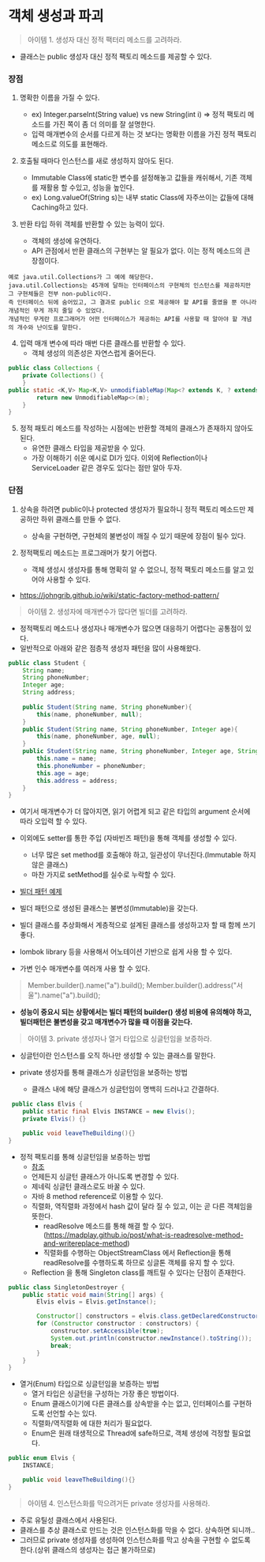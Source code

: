 # 객체 생성과 파괴

> 아이템 1. 생성자 대신 정적 팩터리 메소드를 고려하라.

- 클래스는 public 생성자 대신 정적 팩토리 메소드를 제공할 수 있다.

### 장점
1. 명확한 이름을 가질 수 있다.
    + ex) Integer.parseInt(String value) vs new String(int i) => 정적 팩토리 메소드를 가진 쪽이 좀 더 의미를 잘 설명한다.
    + 입력 매개변수의 순서를 다르게 하는 것 보다는 명확한 이름을 가진 정적 팩토리 메소드로 의도를 표현해라.
    
2. 호출될 때마다 인스턴스를 새로 생성하지 않아도 된다.
    + Immutable Class에 static한 변수를 설정해놓고 값들을 캐쉬해서, 기존 객체를 재활용 할 수있고, 성능을 높인다.
    + ex) Long.valueOf(String s)는 내부 static Class에 자주쓰이는 값들에 대해 Caching하고 있다. 
    
3. 반환 타입 하위 객체를 반환할 수 있는 능력이 있다.
    + 객체의 생성에 유연하다.
    + API 관점에서 반환 클래스의 구현부는 알 필요가 없다. 이는 정적 메소드의 큰 장점이다.
```text
예로 java.util.Collections가 그 예에 해당한다.
java.util.Collections는 45개에 달하는 인터페이스의 구현체의 인스턴스를 제공하지만 그 구현체들은 전부 non-public이다. 
즉 인터페이스 뒤에 숨어있고, 그 결과로 public 으로 제공해야 할 API를 줄였을 뿐 아니라 개념적인 무게 까지 줄일 수 있었다. 
개념적인 무게란 프로그래머가 어떤 인터페이스가 제공하는 API를 사용할 때 알아야 할 개념의 개수와 난이도를 말한다.
```
        
4. 입력 매개 변수에 따라 매번 다른 클래스를 반환할 수 있다.
    + 객체 생성의 의존성은 자연스럽게 줄어든다.
```java
public class Collections {
    private Collections() {
    }
public static <K,V> Map<K,V> unmodifiableMap(Map<? extends K, ? extends V> m) {
        return new UnmodifiableMap<>(m);
    }
}
```    

5. 정적 패토리 메소드를 작성하는 시점에는 반환할 객체의 클래스가 존재하지 않아도 된다.
    + 유연한 클래스 타입을 제공받을 수 있다.
    + 가장 이해하기 쉬운 예시로 DI가 있다. 이외에 Reflection이나 ServiceLoader 같은 경우도 있다는 점만 알아 두자.
    
### 단점
1. 상속을 하려면 public이나 protected 생성자가 필요하니 정적 팩토리 메소드만 제공하만 하위 클래스를 만들 수 없다.
    + 상속을 구현하면, 구현체의 불변성이 깨질 수 있기 때문에 장점이 될수 있다.

2. 정적팩토리 메소드는 프로그래머가 찾기 어렵다.
    + 객체 생성시 생성자를 통해 명확히 알 수 없으니, 정적 팩토리 메소드를 알고 있어야 사용할 수 있다.      


- https://johngrib.github.io/wiki/static-factory-method-pattern/ 
               
           
> 아이템 2. 생성자에 매개변수가 많다면 빌더를 고려하라.

- 정적팩토리 메소드나 생성자나 매개변수가 많으면 대응하기 어렵다는 공통점이 있다.
- 일반적으로 아래와 같은 점층적 생성자 패턴을 많이 사용해왔다.

```java
public class Student {
    String name;
    String phoneNumber;
    Integer age;
    String address;
    
    public Student(String name, String phoneNumber){
        this(name, phoneNumber, null);
    }
    public Student(String name, String phoneNumber, Integer age){
        this(name, phoneNumber, age, null);
    }
    public Student(String name, String phoneNumber, Integer age, String address){
        this.name = name;
        this.phoneNumber = phoneNumber;
        this.age = age;
        this.address = address;
    }
}
```
- 여기서 매개변수가 더 많아지면, 읽기 어렵게 되고 같은 타입의 argument 순서에 따라 오입력 할 수 있다.

- 이외에도 setter를 통한 주입 (자바빈즈 패턴)을 통해 객체를 생성할 수 있다.
    + 너무 많은 set method를 호출해야 하고, 일관성이 무너진다.(Immutable 하지 않은 클래스)
    + 마찬 가지로 setMethod를 실수로 누락할 수 있다.

- [빌더 패턴 예제](https://github.com/chulman/TIL/blob/master/design-pattern/%EC%83%9D%EC%84%B1%ED%8C%A8%ED%84%B4/builder.md)

- 빌더 패턴으로 생성된 클래스는 불변성(Immutable)을 갖는다.
- 빌더 클래스를 추상화해서 계층적으로 설계된 클래스를 생성하고자 할 때 함께 쓰기 좋다.
- lombok library 등을 사용해서 어노테이션 기반으로 쉽게 사용 할 수 있다.

- 가변 인수 매개변수를 여러개 사용 할 수 있다.
> Member.builder().name("a").build(); Member.builder().address("서울").name("a").build();

- **성능이 중요시 되는 상황에서는 빌더 패턴의 builder() 생성 비용에 유의해야 하고, 빌더패턴은 불변성을 갖고 매개변수가 많을 때 이점을 갖는다.**
 
               
> 아이템 3. private 생성자나 열거 타입으로 싱글턴임을 보증하라.

- 싱글턴이란 인스턴스를 오직 하나만 생성할 수 있는 클래스를 말한다.

- private 생성자를 통해 클래스가 싱글턴임을 보증하는 방법
    + 클래스 내에 해당 클래스가 싱글턴임이 명백히 드러나고 간결하다.
```java
 public class Elvis {
    public static final Elvis INSTANCE = new Elvis();
    private Elvis() {}

    public void leaveTheBuilding(){}
}

```
- 정적 팩토리를 통해 싱글턴임을 보증하는 방법
    + [참조](https://github.com/chulman/TIL/blob/master/design-pattern/%EC%83%9D%EC%84%B1%ED%8C%A8%ED%84%B4/singleton.md) 
    + 언제든지 싱글턴 클래스가 아니도록 변경할 수 있다.
    + 제네릭 싱글턴 클래스로도 바꿀 수 있다.
    + 자바 8 method reference로 이용할 수 있다.
    + 직렬화, 역직렬화 과정에서 hash 값이 달라 질 수 있고, 이는 곧 다른 객체임을 뜻한다. 
        - readResolve 메소드를 통해 해결 할 수 있다. (https://madplay.github.io/post/what-is-readresolve-method-and-writereplace-method)
        - 직렬화를 수행하는 ObjectStreamClass 에서 Reflection을 통해 readResolve를 수행하도록 하므로 싱글톤 객체를 유지 할 수 있다. 
    + Reflection 을 통해 Singleton class를 깨트릴 수 있다는 단점이 존재한다.
```java
public class SingletonDestroyer {
    public static void main(String[] args) {
        Elvis elvis = Elvis.getInstance();

        Constructor[] constructors = elvis.class.getDeclaredConstructors();
        for (Constructor constructor : constructors) {
            constructor.setAccessible(true);
            System.out.println(constructor.newInstance().toString());   // 새로운 Elvis 객체 생성!!!
            break;
        }
    }
}
```     
        
- 열거(Enum) 타입으로 싱글턴임을 보증하는 방법
    + 열거 타입은 싱글턴을 구성하는 가장 좋은 방법이다.
    + Enum 클래스이기에 다른 클래스를 상속받을 수는 없고, 인터페이스를 구현하도록 선언할 수는 있다.
    + 직렬화/역직렬화 에 대한 처리가 필요없다.
    + Enum은 원래 태생적으로 Thread에 safe하므로, 객체 생성에 걱정할 필요없다. 
```java
public enum Elvis {
    INSTANCE;

    public void leaveTheBuilding(){}
}
```

> 아이템 4. 인스턴스화를 막으려거든 private 생성자를 사용해라.
- 주로 유틸성 클래스에서 사용된다. 
- 클래스를 추상 클래스로 만드는 것은 인스턴스화를 막을 수 없다. 상속하면 되니까..
- 그러므로 private 생성자를 생성하여 인스턴스화를 막고 상속을 구현할 수 없도록 한다.(상위 클래스의 생성자는 접근 불가하므로)
